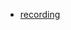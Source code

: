 
- [recording](https://zoom.us/rec/share/Dr7rc-UxTALtZK01v4Rb4gyK3jhc0FQT41Ye8BOla6vPAVVa_b-fvLRc63NsmvWJ.HvoBH6JAgjrqUhHc)


